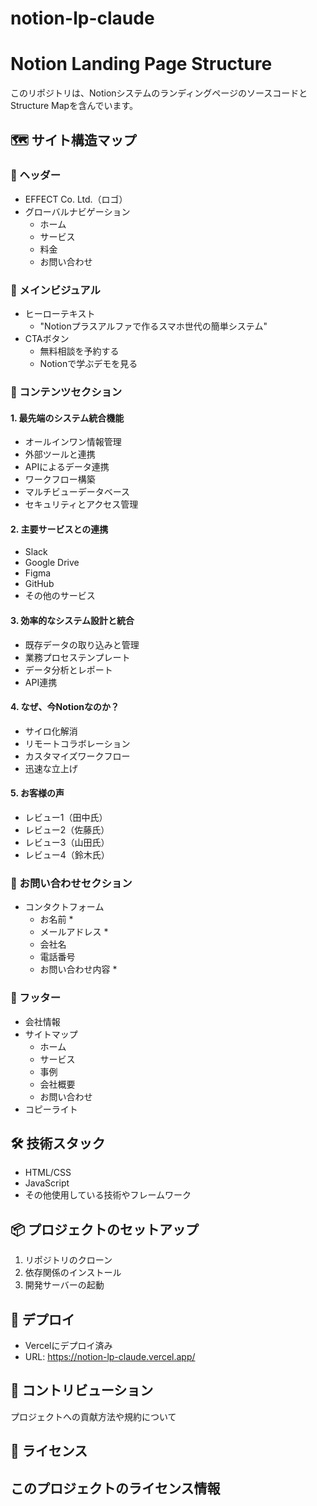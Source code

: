 # notion-lp-claude
 
# Notion Landing Page Structure

このリポジトリは、NotionシステムのランディングページのソースコードとStructure Mapを含んでいます。

## 🗺 サイト構造マップ

### 📌 ヘッダー
- EFFECT Co. Ltd.（ロゴ）
- グローバルナビゲーション
  - ホーム
  - サービス
  - 料金
  - お問い合わせ

### 🎯 メインビジュアル
- ヒーローテキスト
  - "Notionプラスアルファで作るスマホ世代の簡単システム"
- CTAボタン
  - 無料相談を予約する
  - Notionで学ぶデモを見る

### 📑 コンテンツセクション

#### 1. 最先端のシステム統合機能
- オールインワン情報管理
- 外部ツールと連携
- APIによるデータ連携
- ワークフロー構築
- マルチビューデータベース
- セキュリティとアクセス管理

#### 2. 主要サービスとの連携
- Slack
- Google Drive
- Figma
- GitHub
- その他のサービス

#### 3. 効率的なシステム設計と統合
- 既存データの取り込みと管理
- 業務プロセステンプレート
- データ分析とレポート
- API連携

#### 4. なぜ、今Notionなのか？
- サイロ化解消
- リモートコラボレーション
- カスタマイズワークフロー
- 迅速な立上げ

#### 5. お客様の声
- レビュー1（田中氏）
- レビュー2（佐藤氏）
- レビュー3（山田氏）
- レビュー4（鈴木氏）

### 📝 お問い合わせセクション
- コンタクトフォーム
  - お名前 *
  - メールアドレス *
  - 会社名
  - 電話番号
  - お問い合わせ内容 *

### 🏢 フッター
- 会社情報
- サイトマップ
  - ホーム
  - サービス
  - 事例
  - 会社概要
  - お問い合わせ
- コピーライト

## 🛠 技術スタック
- HTML/CSS
- JavaScript
- その他使用している技術やフレームワーク

## 📦 プロジェクトのセットアップ
1. リポジトリのクローン
2. 依存関係のインストール
3. 開発サーバーの起動

## 🚀 デプロイ
- Vercelにデプロイ済み
- URL: https://notion-lp-claude.vercel.app/

## 👥 コントリビューション
プロジェクトへの貢献方法や規約について

## 📄 ライセンス
このプロジェクトのライセンス情報
-------